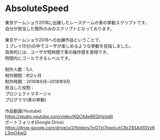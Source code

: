 # AbsoluteSpeed
東京ゲームショウ2018に出展したレースゲームの車の挙動スクリプトです。<br />
自分が担当した箇所のみのスクリプトとなっております。<br />
<br />
東京ゲームショウ2018への出展作品ということで、<br />
１プレイ(5分)の中でユーザが楽しめるような挙動を目指しました。<br />
具体的には、ユーザが短時間で車の操作感を習得でき、<br />
時間内にゴールできるレベルです。<br />
<br />
制作人数：5人<br />
制作期間：約2ヶ月<br />
制作時期：2018年6月~2018年9月<br />
担当した役割：<br />
プロジェクトマネージャ<br />
プログラマ(車の挙動)<br />
<br />
作品動画(Youtube)<br />
https://studio.youtube.com/video/KQCAAe6EQVg/edit
<br />
ポートフォリオ(Google Drive)<br />
https://drive.google.com/drive/u/2/folders/1nO7zj7kwnLvtC9zZ8SAd1OVzKLSmO4wQ
